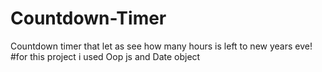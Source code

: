 # Countdown-Timer
Countdown timer that let as see how many hours is left to new years eve!
#for this project i used Oop js and Date object
